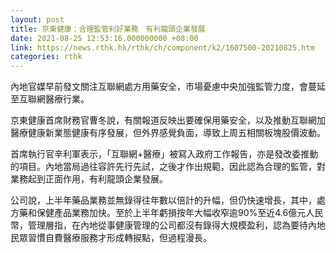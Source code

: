 ```yaml
---
layout: post
title: 京東健康：合理監管利好業務　有利龍頭企業發展
date: 2021-08-25 12:53:16.000000000 +08:00
link: https://news.rthk.hk/rthk/ch/component/k2/1607500-20210825.htm
categories: rthk
---
```


內地官媒早前發文關注互聯網處方用藥安全，市場憂慮中央加強監管力度，會蔓延至互聯網醫療行業。

京東健康首席財務官曹冬說，有關報道反映出要確保用藥安全，以及推動互聯網加醫療健康新業態健康有序發展，但外界感覺負面，導致上周五相關板塊股價波動。

首席執行官辛利軍表示，「互聯網+醫療」被寫入政府工作報告，亦是發改委推動的項目。內地當局過往容許先行先試，之後才作出規範，因此認為合理的監管，對業務起到正面作用，有利龍頭企業發展。

公司說，上半年藥品業務並無錄得往年數以倍計的升幅，但仍快速增長，其中，處方藥和保健產品業務加快。至於上半年虧損按年大幅收窄逾90%至近4.6億元人民幣，管理層指，在內地從事健康管理的公司都沒有錄得大規模盈利，認為要待內地民眾習慣自費醫療服務才形成轉捩點，但過程漫長。
